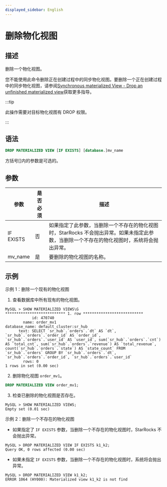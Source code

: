 ```yaml
---
displayed_sidebar: English
---
```


# 删除物化视图

## 描述

删除一个物化视图。

您不能使用此命令删除正在创建过程中的同步物化视图。要删除一个正在创建过程中的同步物化视图，请参阅[Synchronous materialized View - Drop an unfinished materialized view](../../../using_starrocks/Materialized_view-single_table.md#drop-an-unfinished-synchronous-materialized-view)获取更多指导。

:::tip

此操作需要对目标物化视图有 DROP 权限。

:::

## 语法

```SQL
DROP MATERIALIZED VIEW [IF EXISTS] [database.]mv_name
```

方括号[]内的参数是可选的。

## 参数

|**参数**|**是否必须**|**描述**|
|---|---|---|
|IF EXISTS|否|如果指定了此参数，当删除一个不存在的物化视图时，StarRocks 不会抛出异常。如果未指定此参数，当删除一个不存在的物化视图时，系统将会抛出异常。|
|mv_name|是|要删除的物化视图的名称。|

## 示例

示例 1：删除一个现有的物化视图

1. 查看数据库中所有现有的物化视图。

```Plain
MySQL > SHOW MATERIALIZED VIEWS\G
*************************** 1. row ***************************
            id: 470740
        name: order_mv1
database_name: default_cluster:sr_hub
      text: SELECT `sr_hub`.`orders`.`dt` AS `dt`, `sr_hub`.`orders`.`order_id` AS `order_id`, `sr_hub`.`orders`.`user_id` AS `user_id`, sum(`sr_hub`.`orders`.`cnt`) AS `total_cnt`, sum(`sr_hub`.`orders`.`revenue`) AS `total_revenue`, count(`sr_hub`.`orders`.`state`) AS `state_count` FROM `sr_hub`.`orders` GROUP BY `sr_hub`.`orders`.`dt`, `sr_hub`.`orders`.`order_id`, `sr_hub`.`orders`.`user_id`
        rows: 0
1 rows in set (0.00 sec)
```

2. 删除物化视图 `order_mv1`。

```SQL
DROP MATERIALIZED VIEW order_mv1;
```

3. 检查已删除的物化视图是否存在。

```Plain
MySQL > SHOW MATERIALIZED VIEWS;
Empty set (0.01 sec)
```

示例 2：删除一个不存在的物化视图

- 如果指定了 `IF EXISTS` 参数，当删除一个不存在的物化视图时，StarRocks 不会抛出异常。

```Plain
MySQL > DROP MATERIALIZED VIEW IF EXISTS k1_k2;
Query OK, 0 rows affected (0.00 sec)
```

- 如果未指定 `IF EXISTS` 参数，当删除一个不存在的物化视图时，系统将会抛出异常。

```Plain
MySQL > DROP MATERIALIZED VIEW k1_k2;
ERROR 1064 (HY000): Materialized view k1_k2 is not find
```